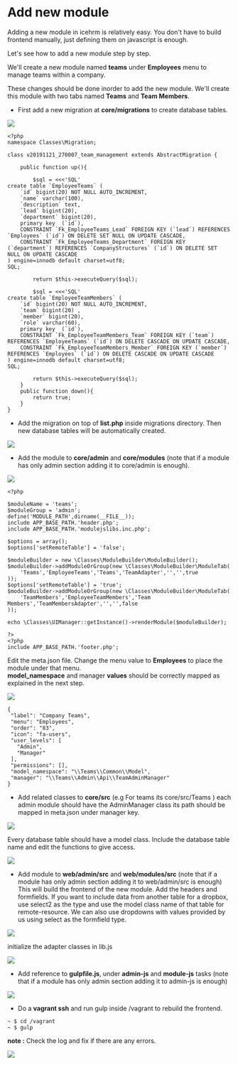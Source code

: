 # Add new module

Adding a new module in icehrm is relatively easy. You don't have to build frontend manually, just defining them on javascript is enough.  

Let's see how to add a new module step by step.  
  
We'll create a new module named **teams** under **Employees** menu to manage teams within a company.

These changes should be done inorder to add the new module.
We'll create this module with two tabs named **Teams** and **Team Members**.
- First add a new migration at **core/migrations** to create database tables.  

<img  src="assets/migration.png">
  
```
<?php
namespace Classes\Migration;

class v20191121_270007_team_management extends AbstractMigration {

    public function up(){

        $sql = <<<'SQL'
create table `EmployeeTeams` (
	`id` bigint(20) NOT NULL AUTO_INCREMENT,
	`name` varchar(100),
	`description` text,
	`lead` bigint(20),
	`department` bigint(20),
	primary key  (`id`),
	CONSTRAINT `Fk_EmployeeTeams_Lead` FOREIGN KEY (`lead`) REFERENCES `Employees` (`id`) ON DELETE SET NULL ON UPDATE CASCADE,
	CONSTRAINT `Fk_EmployeeTeams_Department` FOREIGN KEY (`department`) REFERENCES `CompanyStructures` (`id`) ON DELETE SET NULL ON UPDATE CASCADE
) engine=innodb default charset=utf8;
SQL;

        return $this->executeQuery($sql);

        $sql = <<<'SQL'
create table `EmployeeTeamMembers` (
	`id` bigint(20) NOT NULL AUTO_INCREMENT,
	`team` bigint(20) ,
	`member` bigint(20),
	`role` varchar(60),
	primary key  (`id`),
	CONSTRAINT `Fk_EmployeeTeamMembers_Team` FOREIGN KEY (`team`) REFERENCES `EmployeeTeams` (`id`) ON DELETE CASCADE ON UPDATE CASCADE,
	CONSTRAINT `Fk_EmployeeTeamMembers_Member` FOREIGN KEY (`member`) REFERENCES `Employees` (`id`) ON DELETE CASCADE ON UPDATE CASCADE
) engine=innodb default charset=utf8;
SQL;

        return $this->executeQuery($sql);
    }
    public function down(){
        return true;
    }
}

```
- Add the migration on top of **list.php** inside migrations directory. Then new database tables will be automatically created.   

<img  src="assets/list.png">

  
- Add the module to **core/admin** and **core/modules** (note that if a module has only admin section adding it to core/admin is enough).    

<img  src="assets/core-index.png">  

```
<?php

$moduleName = 'teams';
$moduleGroup = 'admin';
define('MODULE_PATH',dirname(__FILE__));
include APP_BASE_PATH.'header.php';
include APP_BASE_PATH.'modulejslibs.inc.php';

$options = array();
$options['setRemoteTable'] = 'false';

$moduleBuilder = new \Classes\ModuleBuilder\ModuleBuilder();
$moduleBuilder->addModuleOrGroup(new \Classes\ModuleBuilder\ModuleTab(
    'Teams','EmployeeTeams','Teams','TeamAdapter','','',true
));
$options['setRemoteTable'] = 'true';
$moduleBuilder->addModuleOrGroup(new \Classes\ModuleBuilder\ModuleTab(
    'TeamMembers','EmployeeTeamMembers','Team Members','TeamMembersAdapter','','',false
));

echo \Classes\UIManager::getInstance()->renderModule($moduleBuilder);

?>
<?php
include APP_BASE_PATH.'footer.php';
```

Edit the meta.json file. Change the menu value to **Employees** to place the module under that menu.  
**model_namespace** and manager **values** should be correctly mapped as explained in the next step. 
 
<img  src="assets/meta-json.png">

 ```
 {
  "label": "Company Teams",
  "menu": "Employees",
  "order": "83",
  "icon": "fa-users",
  "user_levels": [
    "Admin",
    "Manager"
  ],
  "permissions": [],
  "model_namespace": "\\Teams\\Common\\Model",
  "manager": "\\Teams\\Admin\\Api\\TeamAdminManager"
}

 ```

- Add related classes to **core/src** (e.g For teams its core/src/Teams )
each admin module should have the AdminManager class
its path should be mapped in meta.json under manager key.

<img  src="assets/teamadminmanager.png">

Every database table should have a model class. Include the database table name and edit the functions to give access.
    
<img  src="assets/employeeteams.png">

  

- Add module to **web/admin/src** and **web/modules/src** (note that if a module has only admin section adding it to web/admin/src is enough)
This will build the frontend of the new module. Add the headers and formfields.
If you want to include data from another table for a dropbox, use select2 as the type and use the model class name of that table for remote-resource.
We can also use dropdowns with values provided by us using select as the formfield type.


<img  src="assets/web-lib.png">  
  
initialize the adapter classes in lib.js

<img  src="assets/web-index.png">  
  
    
- Add reference to **gulpfile.js**, under **admin-js** and **module-js** tasks (note that if a module has only admin section adding it to admin-js is enough)

<img  src="assets/gulpfile.png">

  
- Do a **vagrant ssh** and run gulp inside /vagrant to rebuild the frontend.
```
~ $ cd /vagrant
~ $ gulp
```

**note :** Check the log and fix if there are any errors.
  
   
   
 <img  src="assets/team-module.png">

 
